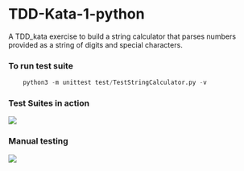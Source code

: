 # TDD-Kata-1-python
A TDD_kata exercise to build a string calculator that parses numbers provided as a string of digits and special characters. 

### To run test suite

```python
    python3 -m unittest test/TestStringCalculator.py -v
```

### Test Suites in action
![](https://github.com/Jkob-Jacob/TDD-Kata-1-python/tree/master/imgs/tests.png)

### Manual testing
![](https://github.com/Jkob-Jacob/TDD-Kata-1-python/tree/master/imgs/manual_tests.png)
